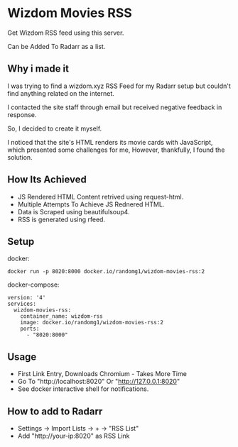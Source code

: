 # Wizdom Movies RSS

Get Wizdom RSS feed using this server.

Can be Added To Radarr as a list.

##  Why i made it

I was trying to find a wizdom.xyz RSS Feed for my Radarr setup but couldn't find anything related on the internet.

I contacted the site staff through email but received negative feedback in response.

So, I decided to create it myself.

I noticed that the site's HTML renders its movie cards with JavaScript, which presented some challenges for me, However, thankfully, I found the solution.

## How Its Achieved
- JS Rendered HTML Content retrived using request-html.
- Multiple Attempts To Achieve JS Rednered HTML.
- Data is Scraped using beautifulsoup4.
- RSS is generated using rfeed.

## Setup

docker:
```
docker run -p 8020:8000 docker.io/randomg1/wizdom-movies-rss:2
```

docker-compose:
```
version: '4'
services:
  wizdom-movies-rss:
    container_name: wizdom-rss
    image: docker.io/randomg1/wizdom-movies-rss:2
    ports:
      - "8020:8000"
```


## Usage
- First Link Entry, Downloads Chromium - Takes More Time
- Go To "http://localhost:8020" Or "http://127.0.0.1:8020"
- See docker interactive shell for notifications.

## How to add to Radarr

- Settings -> Import Lists -> + -> "RSS List"
- Add "http://your-ip:8020" as RSS Link

